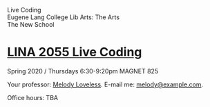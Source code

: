 Live Coding<br>
Eugene Lang College Lib Arts: The Arts <br>
The New School

# [LINA 2055 Live Coding](https://courses.newschool.edu/courses/LINA2055/)

Spring 2020 / Thursdays 6:30-9:20pm MAGNET 825

Your professor: [Melody Loveless](http://www.melodyloveless.com/). E-mail me: [melody@example.com](mailto:melody@example.com).

Office hours: TBA

